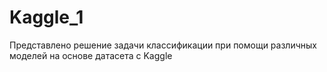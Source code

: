 # Kaggle_1
Представлено решение задачи классификации при помощи различных моделей на основе датасета с Kaggle
